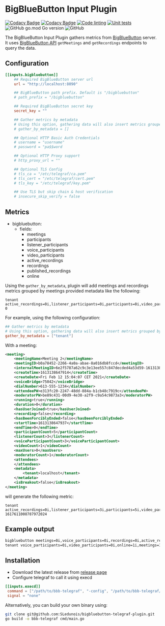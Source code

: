 # BigBlueButton Input Plugin

[![Codacy Badge](https://app.codacy.com/project/badge/Grade/0ffb957fe6074e93b06b6b52106a4659)](https://www.codacy.com/gh/bigblueswarm/bigbluebutton-telegraf-plugin/dashboard?utm_source=github.com&amp;utm_medium=referral&amp;utm_content=bigblueswarm/bigbluebutton-telegraf-plugin&amp;utm_campaign=Badge_Grade)
[![Codacy Badge](https://app.codacy.com/project/badge/Coverage/0ffb957fe6074e93b06b6b52106a4659)](https://www.codacy.com/gh/bigblueswarm/bigbluebutton-telegraf-plugin/dashboard?utm_source=github.com&utm_medium=referral&utm_content=bigblueswarm/bigbluebutton-telegraf-plugin&utm_campaign=Badge_Coverage)
[![Code linting](https://github.com/bigblueswarm/bbsctl/actions/workflows/lint.yml/badge.svg)](https://github.com/bigblueswarm/bigbluebutton-telegraf-plugin/actions/workflows/lint.yml)
[![Unit tests](https://github.com/bigblueswarm/bbsctl/actions/workflows/unit_test.yml/badge.svg)](https://github.com/bigblueswarm/bigbluebutton-telegraf-plugin/actions/workflows/unit_test.yml)
![GitHub go.mod Go version](https://img.shields.io/github/go-mod/go-version/bigblueswarm/bigbluebutton-telegraf-plugin)
![GitHub](https://img.shields.io/github/license/bigblueswarm/bigbluebutton-telegraf-plugin)

The BigBlueButton Input Plugin gathers metrics from [BigBlueButton](https://bigbluebutton.org/) server. It uses [BigBlueButton API](https://docs.bigbluebutton.org/dev/api.html) `getMeetings` and `getRecordings` endpoints to query the data.

## Configuration

```toml
[[inputs.bigbluebutton]]
	## Required BigBlueButton server url
	url = "http://localhost:8090"

	## BigBlueButton path prefix. Default is "/bigbluebutton"
	# path_prefix = "/bigbluebutton"

	## Required BigBlueButton secret key
	secret_key = ""

	## Gather metrics by metadata
	# Using this option, gathering data will also insert metrics grouped by metadata configuration
	# gather_by_metadata = []

	## Optional HTTP Basic Auth Credentials
	# username = "username"
	# password = "pa$$word

	## Optional HTTP Proxy support
	# http_proxy_url = ""

	## Optional TLS Config
	# tls_ca = "/etc/telegraf/ca.pem"
	# tls_cert = "/etc/telegraf/cert.pem"
	# tls_key = "/etc/telegraf/key.pem"

	## Use TLS but skip chain & host verification
	# insecure_skip_verify = false
```

## Metrics

- bigbluebutton:
  - fields:
    - meetings
    - participants
    - listener_participants
    - voice_participants
    - video_participants
    - active_recordings
    - recordings
    - published_recordings
  	- online

Using the `gather_by_metadata`, plugin will add meetings and recordings metrics grouped by meetings provided metadata like the following:
```
tenant active_recordings=0i,listener_participants=0i,participants=0i,video_participants=0i,voice_participants=0i,meetings=1i 0
```

For example, using the following configuration:
```toml
## Gather metrics by metadata
# Using this option, gathering data will also insert metrics grouped by metadata configuration
gather_by_metadata = ["tenant"]
```
With a meeting:
```xml
<meeting>
	<meetingName>Meeting 2</meetingName>
	<meetingID>b0a78452-2266-4a0a-abae-8a016db8fccd</meetingID>
	<internalMeetingID>6e2f5787a62c9c3e13ee557c847decded4a53d59-1613138647914</internalMeetingID>
	<createTime>1613138647914</createTime>
	<createDate>Fri Feb 12 15:04:07 CET 2021</createDate>
	<voiceBridge>75042</voiceBridge>
	<dialNumber>613-555-1234</dialNumber>
	<attendeePW>e313fc20-2247-48dd-884a-b1cb48c7919c</attendeePW>
	<moderatorPW>be89c431-00d9-4e38-a2f9-c9a54c9873a3</moderatorPW>
	<running>true</running>
	<duration>0</duration>
	<hasUserJoined>true</hasUserJoined>
	<recording>false</recording>
	<hasBeenForciblyEnded>false</hasBeenForciblyEnded>
	<startTime>1613138647937</startTime>
	<endTime>0</endTime>
	<participantCount>5</participantCount>
	<listenerCount>3</listenerCount>
	<voiceParticipantCount>3</voiceParticipantCount>
	<videoCount>1</videoCount>
	<maxUsers>0</maxUsers>
	<moderatorCount>1</moderatorCount>
	<attendees>
	</attendees>
	<metadata>
		<tenant>localhost</tenant>
	</metadata>
	<isBreakout>false</isBreakout>
</meeting>
```
will generate the following metric:
```
tenant active_recordings=0i,listener_participants=3i,participants=5i,video_participants=1i,voice_participants=3i,meetings=1i,tenant=localhost 1617611008787972024
```

## Example output
```sh
bigbluebutton meetings=0i,voice_participants=0i,recordings=0i,active_recordings=0i,participants=0i,listener_participants=0i,published_recordings=0i,online=1i,video_participants=0i 1673991941312623800
tenant voice_participants=0i,video_participants=0i,online=1i,meetings=1i,participants=0i,active_recordings=0i,listener_participants=0i,published_recordings=0i,recordings=0i,tenant=locahost 1673992041293464800
```

## Installation
- Download the latest release from [release page](https://github.com/SLedunois/bigbluebutton-telegraf-plugin/releases)
- Configure telegraf to call it using execd
 ```toml
[[inputs.execd]]
  command = ["/path/to/bbb-telegraf", "-config", "/path/to/bbb-telegraf/config", "-poll_interval", "10s"]
  signal = "none"
 ```

Alternatively, you can build your own binary using:
```bash
git clone git@github.com:SLedunois/bigbluebutton-telegraf-plugin.git
go build -o bbb-telegraf cmd/main.go
```
